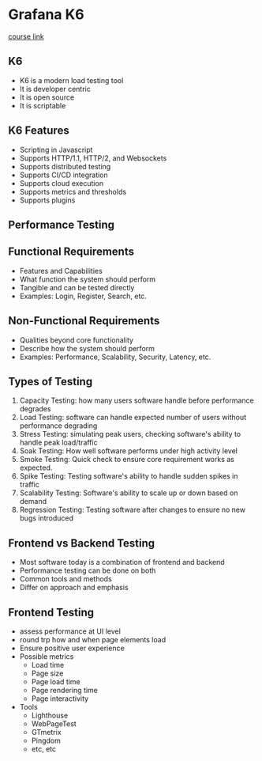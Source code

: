 # Grafana K6

[course link](https://www.udemy.com/course/l6-rest-api-performance-testing-github-copilot-chatgpt-ai-assistant/learn/)

## K6

- K6 is a modern load testing tool
- It is developer centric
- It is open source
- It is scriptable

## K6 Features

- Scripting in Javascript
- Supports HTTP/1.1, HTTP/2, and Websockets
- Supports distributed testing
- Supports CI/CD integration
- Supports cloud execution
- Supports metrics and thresholds
- Supports plugins

## Performance Testing

## Functional Requirements

- Features and Capabilities
- What function the system should perform
- Tangible and can be tested directly
- Examples: Login, Register, Search, etc.

## Non-Functional Requirements

- Qualities beyond core functionality
- Describe how the system should perform
- Examples: Performance, Scalability, Security, Latency, etc.

## Types of Testing

1. Capacity Testing: how many users software handle before performance degrades
2. Load Testing: software can handle expected number of users without performance degrading
3. Stress Testing: simulating peak users, checking software's ability to handle peak load/traffic
4. Soak Testing: How well software performs under high activity level
5. Smoke Testing: Quick check to ensure core requirement works as expected.
6. Spike Testing: Testing software's ability to handle sudden spikes in traffic
7. Scalability Testing: Software's ability to scale up or down based on demand
8. Regression Testing: Testing software after changes to ensure no new bugs introduced

## Frontend vs Backend Testing

- Most software today is a combination of frontend and backend
- Performance testing can be done on both
- Common tools and methods
- Differ on approach and emphasis

## Frontend Testing

- assess performance at UI level
- round trp how and when page elements load
- Ensure positive user experience
- Possible metrics
  - Load time
  - Page size
  - Page load time
  - Page rendering time
  - Page interactivity
- Tools
  - Lighthouse
  - WebPageTest
  - GTmetrix
  - Pingdom
  - etc, etc